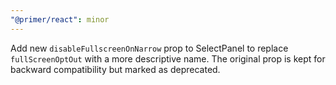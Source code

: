 ```yaml
---
"@primer/react": minor
---
```


Add new `disableFullscreenOnNarrow` prop to SelectPanel to replace `fullScreenOptOut` with a more descriptive name. The original prop is kept for backward compatibility but marked as deprecated.
